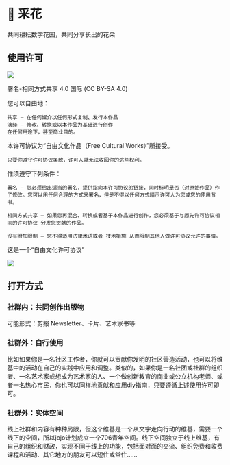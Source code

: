 # 💐 采花

共同耕耘数字花园，共同分享长出的花朵

## 使用许可

![](https://licensebuttons.net/l/by-sa/4.0/80x15.png)

署名-相同方式共享 4.0 国际 \(CC BY-SA 4.0\)

您可以自由地：

```text
共享 — 在任何媒介以任何形式复制、发行本作品
演绎 — 修改、转换或以本作品为基础进行创作
在任何用途下，甚至商业目的。
```

本许可协议为“自由文化作品（Free Cultural Works）”所接受。

```text
只要你遵守许可协议条款，许可人就无法收回你的这些权利。
```

惟须遵守下列条件：

```text
署名 — 您必须给出适当的署名，提供指向本许可协议的链接，同时标明是否（对原始作品）作了修改。您可以用任何合理的方式来署名，但是不得以任何方式暗示许可人为您或您的使用背书。

相同方式共享 — 如果您再混合、转换或者基于本作品进行创作，您必须基于与原先许可协议相同的许可协议 分发您贡献的作品。

没有附加限制 — 您不得适用法律术语或者 技术措施 从而限制其他人做许可协议允许的事情。
```

这是一个“自由文化许可协议”

![](https://creativecommons.org/wp-content/uploads/2013/09/seal.png)

## 打开方式

### 社群内：共同创作出版物

可能形式：剪报 Newsletter、卡片、艺术家书等

### 社群外：自行使用

比如如果你是一名社区工作者，你就可以贡献你发明的社区营造活动，也可以将维基中的活动在自己的实践中应用和调整。类似的，如果你是一名社团或社群的组织者、一名艺术家或想成为艺术家的人、一个做创新教育的商业或公立机构老师、或者一名热心市民，你也可以同样地贡献和应用diy指南，只要遵循上述使用许可即可。

### 社群外：实体空间

线上社群和内容有种种局限，但这个维基是一个从文字走向行动的维基，需要一个线下的空间，所以jojo计划成立一个706青年空间。线下空间独立于线上维基，有自己的组织和财政，实现不同于线上的功能，包括面对面的交流、组织免费和收费课程和活动、其它地方的朋友可以短住或常住……

